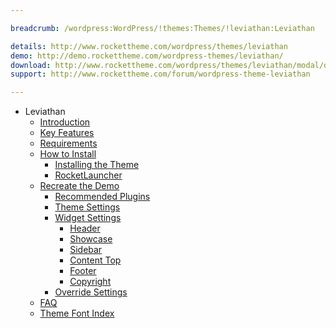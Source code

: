 ```yaml
---

breadcrumb: /wordpress:WordPress/!themes:Themes/!leviathan:Leviathan

details: http://www.rockettheme.com/wordpress/themes/leviathan
demo: http://demo.rockettheme.com/wordpress-themes/leviathan/
download: http://www.rockettheme.com/wordpress/themes/leviathan/modal/downloads
support: http://www.rockettheme.com/forum/wordpress-theme-leviathan

---
```


* Leviathan
    * [Introduction]()
    * [Key Features](INDEX.md#key-features)
    * [Requirements](INDEX.md#requirements)
    * [How to Install](../../start/themes.md#how-to-install)
        * [Installing the Theme](../../start/themes.md#installing-the-theme)
        * [RocketLauncher](../../start/rocketlauncher.md)
    * [Recreate the Demo](demo.md)
        * [Recommended Plugins](demo.md#recommended-plugins)
        * [Theme Settings](demo.md#theme-settings)
        * [Widget Settings](demo.md#widget-settings)
            * [Header](demo_header.md)
            * [Showcase](demo_showcase.md)
            * [Sidebar](demo_sidebar.md)
            * [Content Top](demo_contenttop.md)
            * [Footer](demo_footer.md)
            * [Copyright](demo_copyright.md)
        * [Override Settings](demo_override.md)
    * [FAQ](faq.md)
    * [Theme Font Index](../../../technical_tips/general/font_index.md)

